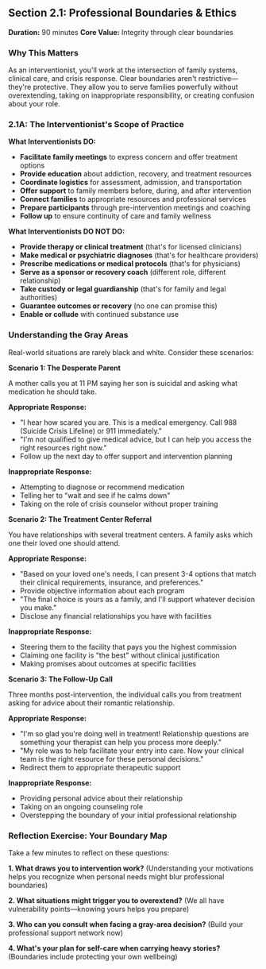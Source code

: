 ## Section 2.1: Professional Boundaries & Ethics

**Duration:** 90 minutes
**Core Value:** Integrity through clear boundaries

### Why This Matters

As an interventionist, you'll work at the intersection of family systems, clinical care, and crisis response. Clear boundaries aren't restrictive—they're protective. They allow you to serve families powerfully without overextending, taking on inappropriate responsibility, or creating confusion about your role.

### 2.1A: The Interventionist's Scope of Practice

**What Interventionists DO:**

- **Facilitate family meetings** to express concern and offer treatment options
- **Provide education** about addiction, recovery, and treatment resources
- **Coordinate logistics** for assessment, admission, and transportation
- **Offer support** to family members before, during, and after intervention
- **Connect families** to appropriate resources and professional services
- **Prepare participants** through pre-intervention meetings and coaching
- **Follow up** to ensure continuity of care and family wellness

**What Interventionists DO NOT DO:**

- **Provide therapy or clinical treatment** (that's for licensed clinicians)
- **Make medical or psychiatric diagnoses** (that's for healthcare providers)
- **Prescribe medications or medical protocols** (that's for physicians)
- **Serve as a sponsor or recovery coach** (different role, different relationship)
- **Take custody or legal guardianship** (that's for family and legal authorities)
- **Guarantee outcomes or recovery** (no one can promise this)
- **Enable or collude** with continued substance use

### Understanding the Gray Areas

Real-world situations are rarely black and white. Consider these scenarios:

**Scenario 1: The Desperate Parent**

A mother calls you at 11 PM saying her son is suicidal and asking what medication he should take.

**Appropriate Response:**
- "I hear how scared you are. This is a medical emergency. Call 988 (Suicide Crisis Lifeline) or 911 immediately."
- "I'm not qualified to give medical advice, but I can help you access the right resources right now."
- Follow up the next day to offer support and intervention planning

**Inappropriate Response:**
- Attempting to diagnose or recommend medication
- Telling her to "wait and see if he calms down"
- Taking on the role of crisis counselor without proper training

**Scenario 2: The Treatment Center Referral**

You have relationships with several treatment centers. A family asks which one their loved one should attend.

**Appropriate Response:**
- "Based on your loved one's needs, I can present 3-4 options that match their clinical requirements, insurance, and preferences."
- Provide objective information about each program
- "The final choice is yours as a family, and I'll support whatever decision you make."
- Disclose any financial relationships you have with facilities

**Inappropriate Response:**
- Steering them to the facility that pays you the highest commission
- Claiming one facility is "the best" without clinical justification
- Making promises about outcomes at specific facilities

**Scenario 3: The Follow-Up Call**

Three months post-intervention, the individual calls you from treatment asking for advice about their romantic relationship.

**Appropriate Response:**
- "I'm so glad you're doing well in treatment! Relationship questions are something your therapist can help you process more deeply."
- "My role was to help facilitate your entry into care. Now your clinical team is the right resource for these personal decisions."
- Redirect them to appropriate therapeutic support

**Inappropriate Response:**
- Providing personal advice about their relationship
- Taking on an ongoing counseling role
- Overstepping the boundary of your initial professional relationship

### Reflection Exercise: Your Boundary Map

Take a few minutes to reflect on these questions:

**1. What draws you to intervention work?**
(Understanding your motivations helps you recognize when personal needs might blur professional boundaries)

**2. What situations might trigger you to overextend?**
(We all have vulnerability points—knowing yours helps you prepare)

**3. Who can you consult when facing a gray-area decision?**
(Build your professional support network now)

**4. What's your plan for self-care when carrying heavy stories?**
(Boundaries include protecting your own wellbeing)
